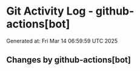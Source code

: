 # Git Activity Log - github-actions[bot]
Generated at: Fri Mar 14 06:59:59 UTC 2025
## Changes by github-actions[bot]
```diff
```
